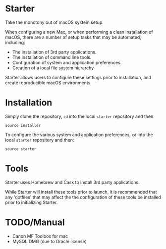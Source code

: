 # Starter

Take the monotony out of macOS system setup.

When configuring a new Mac, or when performing a clean installation of macOS, there are a number of setup tasks that may be automated, including:

- The installation of 3rd party applications.
- The installation of command line tools.
- Configuration of system and application preferences.
- Creation of a local file system hierarchy

Starter allows users to configure these settings prior to installation, and create reproducible macOS environments.

Installation
============

Simply clone the repository, `cd` into the local `starter` repository and then:

    source installer

To configure the various system and application preferences, `cd` into the local `starter` repository and then:

    source starter

Tools
=====

Starter uses Homebrew and Cask to install 3rd party applications.

While Starter will install these tools prior to launch, it is recommended that any 'dotfiles' that may affect the the configuration of these tools be installed prior to initializing Starter.


TODO/Manual
===========

- Canon MF Toolbox for mac
- MySQL DMG (due to Oracle license)

